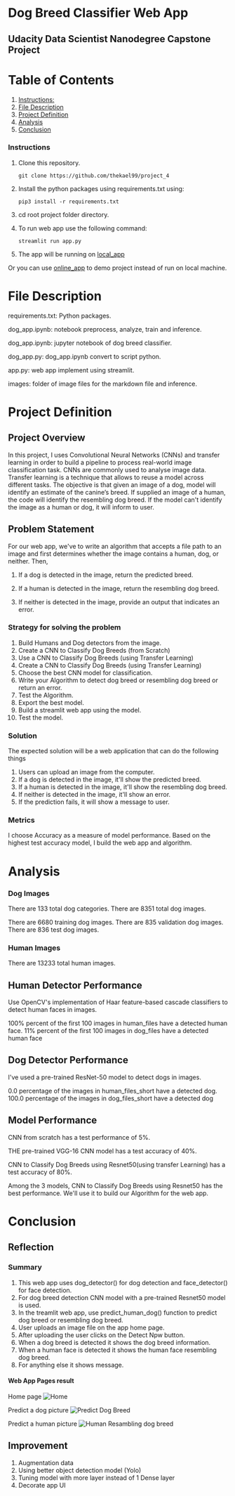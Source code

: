 # Dog Breed Classifier Web App

## Udacity Data Scientist Nanodegree Capstone Project

# Table of Contents

1. [Instructions:](#instructions)
2. [File Description](#file-desc)
3. [Project Definition](#definition)
4. [Analysis](#analysis)
5. [Conclusion](#conclusion)

### Instructions

1. Clone this repository.

    ```
    git clone https://github.com/thekael99/project_4
    ```

2. Install the python packages using requirements.txt using:

    ```
    pip3 install -r requirements.txt
    ```

3. cd root project folder directory.

4. To run web app use the following command:

    ```
    streamlit run app.py
    ```

5. The app will be running on [local_app](http://localhost:8501)

Or you can use [online_app](https://thekael99-project-4-app-6vnx5s.streamlitapp.com) to demo project instead of run on local machine.

# File Description

requirements.txt: Python packages.

dog_app.ipynb: notebook preprocess, analyze, train and inference.

dog_app.ipynb: jupyter notebook of dog breed classifier.

dog_app.py: dog_app.ipynb convert to script python.

app.py: web app implement using streamlit.

images: folder of image files for the markdown file and inference.

# Project Definition

## Project Overview

In this project, I uses Convolutional Neural Networks (CNNs) and transfer learning in order to build a pipeline to process real-world image classification task. CNNs are commonly used to analyse image data. Transfer learning is a technique that allows to reuse a model across different tasks. The objective is that given an image of a dog, model will identify an estimate of the canine’s breed. If supplied an image of a human, the code will identify the resembling dog breed. If the model can't identify the image as a human or dog, it will inform to user.

## Problem Statement

For our web app, we've to write an algorithm that accepts a file path to an image and first determines whether the image contains a human, dog, or neither. Then,

1. If a dog is detected in the image, return the predicted breed.

2. If a human is detected in the image, return the resembling dog breed.

3. If neither is detected in the image, provide an output that indicates an error.

### Strategy for solving the problem

1. Build Humans and Dog detectors from the image.
2. Create a CNN to Classify Dog Breeds (from Scratch)
3. Use a CNN to Classify Dog Breeds (using Transfer Learning)
4. Create a CNN to Classify Dog Breeds (using Transfer Learning)
5. Choose the best CNN model for classification.
6. Write your Algorithm to detect dog breed or resembling dog breed or return an error.
7. Test the Algorithm.
8. Export the best model.
9. Build a streamlit web app using the model.
10. Test the model.

### Solution

The expected solution will be a web application that can do the following things

1. Users can upload an image from the computer.
2. If a dog is detected in the image, it'll show the predicted breed.
3. If a human is detected in the image, it'll show the resembling dog breed.
4. If neither is detected in the image, it'll show an error.
5. If the prediction fails, it will show a message to user.

### Metrics

I choose Accuracy as a measure of model performance. Based on the highest test accuracy model, I build the web app and algorithm.

# Analysis

### Dog Images

There are 133 total dog categories.
There are 8351 total dog images.

There are 6680 training dog images.
There are 835 validation dog images.
There are 836 test dog images.

### Human Images

There are 13233 total human images.

## Human Detector Performance

Use OpenCV's implementation of Haar feature-based cascade classifiers to detect human faces in images.

100% percent of the first 100 images in human_files have a detected human face. 11% percent of the first 100 images in dog_files have a detected human face

## Dog Detector Performance

I've used a pre-trained ResNet-50 model to detect dogs in images.

0.0 percentage of the images in human_files_short have a detected dog. 100.0 percentage of the images in dog_files_short have a detected dog

## Model Performance

CNN from scratch has a test performance of 5%.

THE pre-trained VGG-16 CNN model has a test accuracy of 40%.

CNN to Classify Dog Breeds using Resnet50(using transfer Learning) has a test accuracy of 80%.

Among the 3 models, CNN to Classify Dog Breeds using Resnet50 has the best performance. We'll use it to build our Algorithm for the web app.

# Conclusion

## Reflection

### Summary

1. This web app uses dog_detector() for dog detection and face_detector() for face detection.
2. For dog breed detection CNN model with a pre-trained Resnet50 model is used.
3. In the treamlit web app, use predict_human_dog() function to predict dog breed or resembling dog breed.
4. User uploads an image file on the app home page.
5. After uploading the user clicks on the Detect Npw button.
6. When a dog breed is detected it shows the dog breed information.
7. When a human face is detected it shows the human face resembling dog breed.
8. For anything else it shows message.

#### Web App Pages result

Home page
![Home](images/mock_app.png)

Predict a dog picture
![Predict Dog Breed](images/predict_dog.png)

Predict a human picture
![Human Resambling dog breed](images/predict_human.png)

## Improvement

1. Augmentation data
2. Using better object detection model (Yolo)
3. Tuning model with more layer instead of 1 Dense layer
4. Decorate app UI
